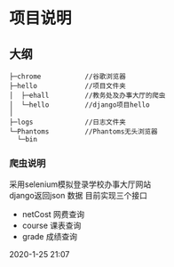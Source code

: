 # 项目说明

## 大纲

    ├─chrome           //谷歌浏览器
    ├─hello            //项目文件夹
    │  ├─ehall         //教务处及办事大厅的爬虫
    │  └─hello         //django项目hello
    │     
    ├─logs             //日志文件夹
    └─Phantoms         //Phantoms无头浏览器
      └─bin

### 爬虫说明

采用selenium模拟登录学校办事大厅网站  
django返回json 数据
目前实现三个接口

- netCost 网费查询
- course  课表查询
- grade   成绩查询  
  
2020-1-25 21:07  
